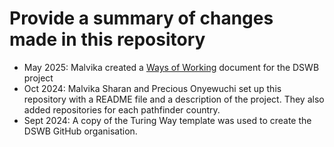 # Provide a summary of changes made in this repository

- May 2025: Malvika created a [Ways of Working](https://aphrc-dswb.github.io/dswb-open-science-capacity-wg/) document for the DSWB project
- Oct 2024: Malvika Sharan and Precious Onyewuchi set up this repository with a README file and a description of the project. They also added repositories for each pathfinder country. 
- Sept 2024: A copy of the Turing Way template was used to create the DSWB GitHub organisation. 
